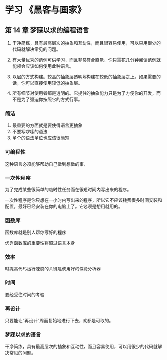 # 学习 《黑客与画家》

## 第 14 章 梦寐以求的编程语言

1. 干净简练，具有最高层次的抽象和互动性，而且很容易使用，可以只用很少的代码就解决常见的问题。

2. 有大量优秀的范例可供学习，而且非常符合直觉，你只需花几分钟阅读范例就能领会应该如何使用此种语言。

3. 以层的方式构建。较高的抽象层透明地构建在较低的抽象层之上。如果需要的话，你可以直接使用较低的抽象层。

4. 所有细节对使用者都是透明的。它提供的抽象能力只是为了方便你的开发，而不是为了强迫你按照它的方式行事。

### 简洁

1. 最重要的方面就是要使得语言更抽象
2. 不要写啰嗦的语法
3. 单个的语法单位也应该很简短

### 可编程性

这种语言必须能够帮助自己做到想做的事。

### 一次性程序

为了完成某些很简单的临时性任务而在很短时间内写出来的程序。

一次性程序是你只想在一小时内写出来的程序，所以它不应该耗费很多时间安装和配置，最好已经安装在你的电脑上了。它必须是想用就用的。

### 函数库

函数库就是别人帮你写好的程序

优秀函数库的重要性将超过语言本身

### 效率

时提高代码运行速度的关键是使用好的性能分析器

### 时间

要经受住时间的考验

### 再设计

只要能让“再设计”周而复始地进行下去，就都是可取的。

### 梦寐以求的语言

干净简练，具有最高层次的抽象和互动性，而且容易使用，可以用很少的代码就解决常见的问题。
